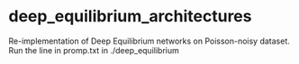 # deep_equilibrium_architectures

Re-implementation of Deep Equilibrium networks on Poisson-noisy dataset. Run the line in promp.txt in ./deep_equilibrium
